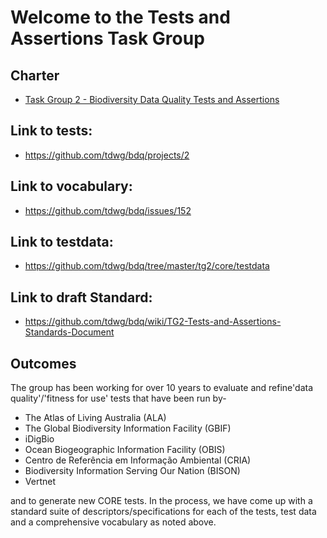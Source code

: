 <h1>Welcome to the Tests and Assertions Task Group</h1>

## Charter 
-    [Task Group 2 - Biodiversity Data Quality Tests and Assertions](https://www.tdwg.org/community/bdq/tg-2/)

## Link to tests: 
-    https://github.com/tdwg/bdq/projects/2

## Link to vocabulary: 
-    https://github.com/tdwg/bdq/issues/152

## Link to testdata:
-    https://github.com/tdwg/bdq/tree/master/tg2/core/testdata

## Link to draft Standard:
-    https://github.com/tdwg/bdq/wiki/TG2-Tests-and-Assertions-Standards-Document
  
<h2>Outcomes</h2>
The group has been working for over 10 years to evaluate and refine'data quality'/'fitness for use' tests that have been run by-
<ul>
<li>The Atlas of Living Australia (ALA)</<li>
<li>The Global Biodiversity Information Facility (GBIF)</li>
<li>iDigBio</li>
<li>Ocean Biogeographic Information Facility (OBIS)</li>
<li>Centro de Referência em Informação Ambiental (CRIA)</li>
<li>Biodiversity Information Serving Our Nation (BISON)</li>
<li>Vertnet</li>
  </ul>
  
and to generate new CORE tests. In the process, we have come up with a standard suite of descriptors/specifications for each of the tests, test data and a comprehensive vocabulary as noted above.
  
